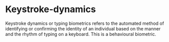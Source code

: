 # Keystroke-dynamics
Keystroke dynamics or typing biometrics refers to the automated method of
identifying or confirming the identity of an individual based on the manner and
the rhythm of typing on a keyboard. This is a behavioural biometric.
